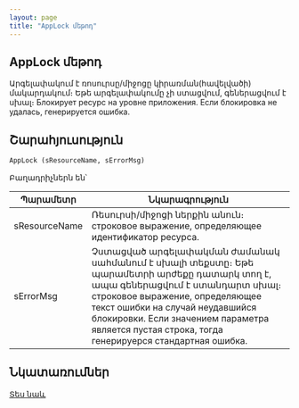 ```yaml
---
layout: page
title: "AppLock մեթոդ"
---
```


## AppLock մեթոդ

Արգելափակում է ռոսուրսը/միջոցը կիրառման(հավելվածի) մակարդակում։ Եթե արգելափակումը չի ստացվում, գեներացվում է սխալ։
Блокирует ресурс на уровне приложения. Если блокировка не удалась, генерируется ошибка.


## Շարահյուսություն

```vb
AppLock (sResourceName, sErrorMsg)
```

Բաղադրիչներն են՝


| Պարամետր | Նկարագրություն |
|--|--|
| sResourceName | Ռեսուրսի/միջոցի ներքին անուն։ строковое выражение, определяющее идентификатор ресурса. |
| sErrorMsg | Չստացված արգելափակման ժամանակ սահմանում է սխալի տեքստը։ Եթե պարամետրի արժեքը դատարկ տող է, ապա գեներացվում է ստանդարտ սխալ։ строковое выражение, определяющее текст ошибки на случай неудавшийся блокировки. Если значением параметра является пустая строка, тогда генерируерся стандартная ошибка. |


## Նկատառումներ

[Տես նաև](../../functions.html)
